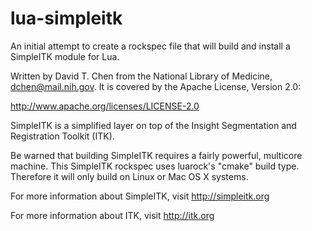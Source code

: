 # lua-simpleitk

An initial attempt to create a rockspec file that will build and install a SimpleITK module for Lua.

Written by David T. Chen from the National Library of Medicine, dchen@mail.nih.gov. It is covered by the Apache License, Version 2.0:

http://www.apache.org/licenses/LICENSE-2.0

SimpleITK is a simplified layer on top of the Insight Segmentation and Registration Toolkit (ITK).  

Be warned that building SimpleITK requires a fairly powerful, multicore machine.  This SimpleITK rockspec uses luarock's "cmake" build type.  Therefore it will only build on Linux or Mac OS X systems.

For more information about SimpleITK, visit http://simpleitk.org

For more information about ITK, visit http://itk.org
